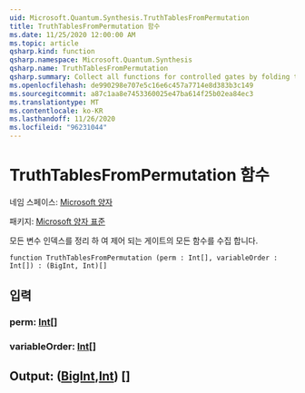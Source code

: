 ```yaml
---
uid: Microsoft.Quantum.Synthesis.TruthTablesFromPermutation
title: TruthTablesFromPermutation 함수
ms.date: 11/25/2020 12:00:00 AM
ms.topic: article
qsharp.kind: function
qsharp.namespace: Microsoft.Quantum.Synthesis
qsharp.name: TruthTablesFromPermutation
qsharp.summary: Collect all functions for controlled gates by folding through all variable indexes
ms.openlocfilehash: de990298e707e5c16e6c457a7714e8d383b3c149
ms.sourcegitcommit: a87c1aa8e7453360025e47ba614f25b02ea84ec3
ms.translationtype: MT
ms.contentlocale: ko-KR
ms.lasthandoff: 11/26/2020
ms.locfileid: "96231044"
---
```

# <a name="truthtablesfrompermutation-function"></a>TruthTablesFromPermutation 함수

네임 스페이스: [Microsoft 양자](xref:Microsoft.Quantum.Synthesis)

패키지: [Microsoft 양자 표준](https://nuget.org/packages/Microsoft.Quantum.Standard)


모든 변수 인덱스를 정리 하 여 제어 되는 게이트의 모든 함수를 수집 합니다.

```qsharp
function TruthTablesFromPermutation (perm : Int[], variableOrder : Int[]) : (BigInt, Int)[]
```


## <a name="input"></a>입력

### <a name="perm--int"></a>perm: [Int](xref:microsoft.quantum.lang-ref.int)[]




### <a name="variableorder--int"></a>variableOrder: [Int](xref:microsoft.quantum.lang-ref.int)[]





## <a name="output--bigintint"></a>Output: ([BigInt](xref:microsoft.quantum.lang-ref.bigint),[Int](xref:microsoft.quantum.lang-ref.int)) []

